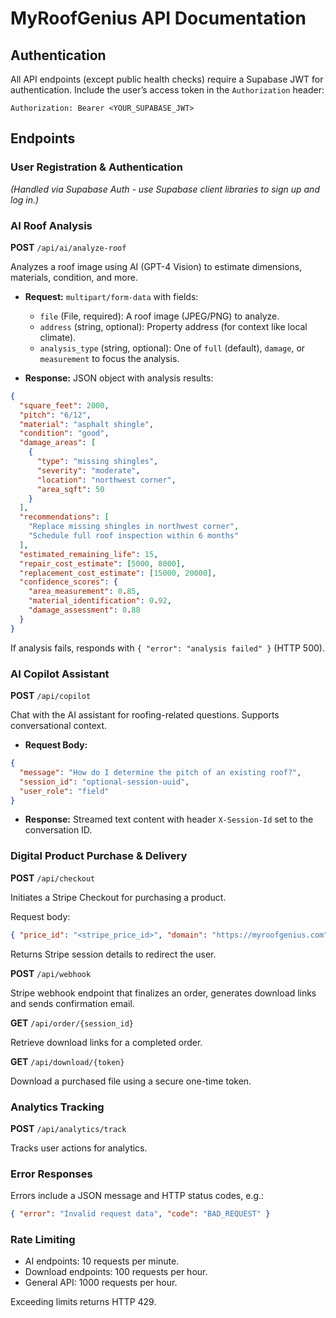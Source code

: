 # MyRoofGenius API Documentation

## Authentication

All API endpoints (except public health checks) require a Supabase JWT for authentication. Include the user’s access token in the `Authorization` header:

```
Authorization: Bearer <YOUR_SUPABASE_JWT>
```

## Endpoints

### User Registration & Authentication
*(Handled via Supabase Auth - use Supabase client libraries to sign up and log in.)*

### AI Roof Analysis

**POST** `/api/ai/analyze-roof`

Analyzes a roof image using AI (GPT-4 Vision) to estimate dimensions, materials, condition, and more.

- **Request:** `multipart/form-data` with fields:
  - `file` (File, required): A roof image (JPEG/PNG) to analyze.
  - `address` (string, optional): Property address (for context like local climate).
  - `analysis_type` (string, optional): One of `full` (default), `damage`, or `measurement` to focus the analysis.

- **Response:** JSON object with analysis results:
```json
{
  "square_feet": 2000,
  "pitch": "6/12",
  "material": "asphalt shingle",
  "condition": "good",
  "damage_areas": [
    {
      "type": "missing shingles",
      "severity": "moderate",
      "location": "northwest corner",
      "area_sqft": 50
    }
  ],
  "recommendations": [
    "Replace missing shingles in northwest corner",
    "Schedule full roof inspection within 6 months"
  ],
  "estimated_remaining_life": 15,
  "repair_cost_estimate": [5000, 8000],
  "replacement_cost_estimate": [15000, 20000],
  "confidence_scores": {
    "area_measurement": 0.85,
    "material_identification": 0.92,
    "damage_assessment": 0.88
  }
}
```
If analysis fails, responds with `{ "error": "analysis failed" }` (HTTP 500).

### AI Copilot Assistant

**POST** `/api/copilot`

Chat with the AI assistant for roofing-related questions. Supports conversational context.

- **Request Body:**
```json
{
  "message": "How do I determine the pitch of an existing roof?",
  "session_id": "optional-session-uuid",
  "user_role": "field"
}
```

- **Response:** Streamed text content with header `X-Session-Id` set to the conversation ID.

### Digital Product Purchase & Delivery

**POST** `/api/checkout`

Initiates a Stripe Checkout for purchasing a product.

Request body:
```json
{ "price_id": "<stripe_price_id>", "domain": "https://myroofgenius.com" }
```

Returns Stripe session details to redirect the user.

**POST** `/api/webhook`

Stripe webhook endpoint that finalizes an order, generates download links and sends confirmation email.

**GET** `/api/order/{session_id}`

Retrieve download links for a completed order.

**GET** `/api/download/{token}`

Download a purchased file using a secure one-time token.

### Analytics Tracking

**POST** `/api/analytics/track`

Tracks user actions for analytics.

### Error Responses

Errors include a JSON message and HTTP status codes, e.g.:
```json
{ "error": "Invalid request data", "code": "BAD_REQUEST" }
```

### Rate Limiting

- AI endpoints: 10 requests per minute.
- Download endpoints: 100 requests per hour.
- General API: 1000 requests per hour.

Exceeding limits returns HTTP 429.
